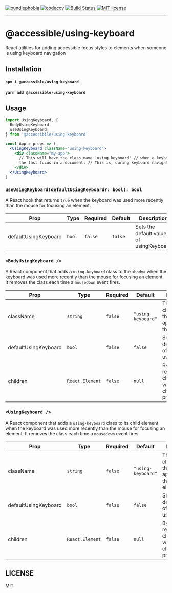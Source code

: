 [![bundlephobia](https://img.shields.io/bundlephobia/minzip/@accessible/using-keyboard?style=plastic)](https://bundlephobia.com/result?p=@accessible/using-keyboard)
[![codecov](https://codecov.io/gh/jaredLunde/accessible-using-keyboard/branch/master/graph/badge.svg)](https://codecov.io/gh/jaredLunde/accessible-using-keyboard)
[![Build Status](https://travis-ci.org/jaredLunde/accessible-using-keyboard.svg?branch=master)](https://travis-ci.org/jaredLunde/accessible-using-keyboard)
[![MIT license](https://img.shields.io/badge/License-MIT-blue.svg)](https://jaredlunde.mit-license.org/)

---

# @accessible/using-keyboard

React utilities for adding accessible focus styles to elements when someone is using keyboard navigation

## Installation

#### `npm i @accessible/using-keyboard`

#### `yarn add @accessible/using-keyboard`

## Usage

```jsx harmony
import UsingKeyboard, {
  BodyUsingKeyboard,
  useUsingKeyboard,
} from '@accessibile/using-keyboard'

const App = props => (
  <UsingKeyboard className="using-keyboard">
    <div className="my-app">
      // This will have the class name 'using-keyboard' // when a keyboard drew
      the last focus in a document. // This is, during keyboard navigation
    </div>
  </UsingKeyboard>
)
```

### `useUsingKeyboard(defaultUsingKeyboard?: bool): bool`

A React hook that returns `true` when the keyboard was used more recently than the mouse for
focusing an element.

| Prop                 | Type   | Required | Default | Description                             |
| -------------------- | ------ | -------- | ------- | --------------------------------------- |
| defaultUsingKeyboard | `bool` | `false`  | `false` | Sets the default value of usingKeyboard |

### `<BodyUsingKeyboard />`

A React component that adds a `using-keyboard` class to the `<body>` when the keyboard was used more recently
than the mouse for focusing an element. It removes the class each time a `mousedown` event fires.

| Prop                 | Type            | Required | Default          | Description                                                                            |
| -------------------- | --------------- | -------- | ---------------- | -------------------------------------------------------------------------------------- |
| className            | `string`        | `false`  | `"using-keyboard"` | This is the class name that gets appended to the body                                  |
| defaultUsingKeyboard | `bool`          | `false`  | `false`          | Sets the default value of usingKeyboard                                                |
| children             | `React.Element` | `false`  | `null`           | By default this renders no children, but it will render any children you provide here. |

### `<UsingKeyboard />`

A React component that adds a `using-keyboard` class to its child element when the keyboard was used more recently
than the mouse for focusing an element. It removes the class each time a `mousedown` event fires.

| Prop                 | Type            | Required | Default          | Description                                                                            |
| -------------------- | --------------- | -------- | ---------------- | -------------------------------------------------------------------------------------- |
| className            | `string`        | `false`  | `"using-keyboard"` | This is the class name that gets appended to the child element                         |
| defaultUsingKeyboard | `bool`          | `false`  | `false`          | Sets the default value of usingKeyboard                                                |
| children             | `React.Element` | `false`  | `null`           | By default this renders no children, but it will render any children you provide here. |

## LICENSE

MIT
